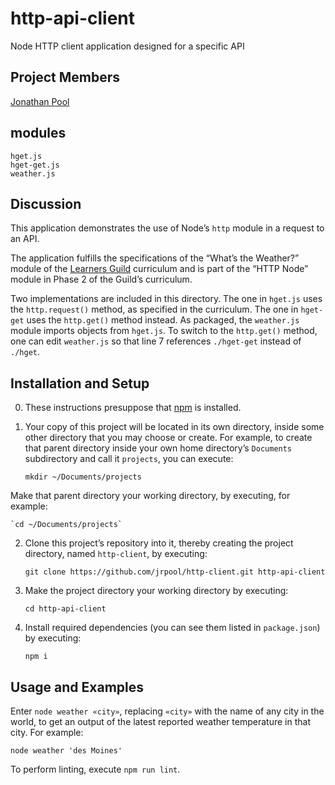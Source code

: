 # http-api-client
Node HTTP client application designed for a specific API

## Project Members

[Jonathan Pool](https://github.com/jrpool)

## modules

```
hget.js
hget-get.js
weather.js
```

## Discussion

This application demonstrates the use of Node’s `http` module in a request to an API.

The application fulfills the specifications of the “What’s the Weather?” module of the [Learners Guild][lg] curriculum and is part of the “HTTP Node” module in Phase 2 of the Guild’s curriculum.

Two implementations are included in this directory. The one in `hget.js` uses the `http.request()` method, as specified in the curriculum. The one in `hget-get` uses the `http.get()` method instead. As packaged, the `weather.js` module imports objects from `hget.js`. To switch to the `http.get()` method, one can edit `weather.js` so that line 7 references `./hget-get` instead of `./hget`.

## Installation and Setup

0. These instructions presuppose that [npm][npm] is installed.

1. Your copy of this project will be located in its own directory, inside some other directory that you may choose or create. For example, to create that parent directory inside your own home directory’s `Documents` subdirectory and call it `projects`, you can execute:

    `mkdir ~/Documents/projects`

Make that parent directory your working directory, by executing, for example:

    `cd ~/Documents/projects`

2. Clone this project’s repository into it, thereby creating the project directory, named `http-client`, by executing:

    `git clone https://github.com/jrpool/http-client.git http-api-client`

2. Make the project directory your working directory by executing:

    `cd http-api-client`

3. Install required dependencies (you can see them listed in `package.json`) by executing:

    `npm i`

## Usage and Examples

Enter `node weather «city»`, replacing `«city»` with the name of any city in the world, to get an output of the latest reported weather temperature in that city. For example:

`node weather 'des Moines'`

To perform linting, execute `npm run lint`.

[lg]: https://www.learnersguild.org
[npm]: https://www.npmjs.com/
